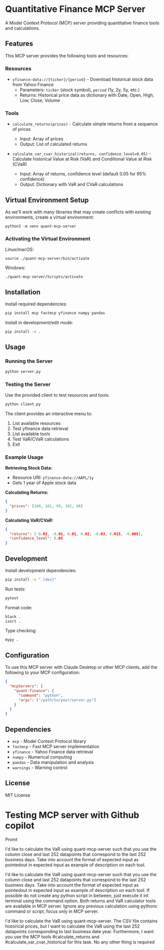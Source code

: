 # Quantitative Finance MCP Server

A Model Context Protocol (MCP) server providing quantitative finance tools and calculations.

## Features

This MCP server provides the following tools and resources:

### Resources
- `yfinance-data://{ticker}/{period}` - Download historical stock data from Yahoo Finance
  - Parameters: `ticker` (stock symbol), `period` (1y, 2y, 5y, etc.)
  - Returns: Historical price data as dictionary with Date, Open, High, Low, Close, Volume

### Tools
- `calculate_returns(prices)` - Calculate simple returns from a sequence of prices
  - Input: Array of prices
  - Output: List of calculated returns
  
- `calculate_var_cvar_historical(returns, confidence_level=0.05)` - Calculate historical Value at Risk (VaR) and Conditional Value at Risk (CVaR)
  - Input: Array of returns, confidence level (default 0.05 for 95% confidence)
  - Output: Dictionary with VaR and CVaR calculations

## Virtual Environment Setup

As we'll work with many libraries that may create conflicts with existing environments, create a virtual environment:

```console
python3 -m venv quant-mcp-server
```

### Activating the Virtual Environment

Linux/macOS:
```console
source ./quant-mcp-server/bin/activate
```

Windows:
```console
./quant-mcp-server/Scripts/activate
```

## Installation

Install required dependencies:
```bash
pip install mcp fastmcp yfinance numpy pandas
```

Install in development/edit mode:
```bash
pip install -e .
```

## Usage

### Running the Server
```bash
python server.py
```

### Testing the Server
Use the provided client to test resources and tools:
```bash
python client.py
```

The client provides an interactive menu to:
1. List available resources
2. Test yfinance data retrieval
3. List available tools
4. Test VaR/CVaR calculations
5. Exit

### Example Usage

**Retrieving Stock Data:**
- Resource URI: `yfinance-data://AAPL/1y`
- Gets 1 year of Apple stock data

**Calculating Returns:**
```json
{
  "prices": [100, 101, 99, 102, 98]
}
```

**Calculating VaR/CVaR:**
```json
{
  "returns": [-0.02, -0.01, 0.01, 0.02, -0.03, 0.015, -0.005],
  "confidence_level": 0.05
}
```

## Development

Install development dependencies:
```bash
pip install -e ".[dev]"
```

Run tests:
```bash
pytest
```

Format code:
```bash
black .
isort .
```

Type checking:
```bash
mypy .
```

## Configuration

To use this MCP server with Claude Desktop or other MCP clients, add the following to your MCP configuration:

```json
{
  "mcpServers": {
    "quant-finance": {
      "command": "python",
      "args": ["/path/to/your/server.py"]
    }
  }
}
```

## Dependencies

- `mcp` - Model Context Protocol library
- `fastmcp` - Fast MCP server implementation
- `yfinance` - Yahoo Finance data retrieval
- `numpy` - Numerical computing
- `pandas` - Data manipulation and analysis
- `warnings` - Warning control

## License

MIT License

# Testing MCP server with Github copilot

Promt

I'd like to calculate the VaR using quant-mcp-server such that you use the column close and last 252 datapoints that correspond to the last 252 business days. Take into account the format of expected input as pointedout in expected input as example of description on each tool.



I'd like to calculate the VaR using quant-mcp-server such that you use the column close and last 252 datapoints that correspond to the last 252 business days. Take into account the format of expected input as pointedout in expected input as example of description on each tool. If possible do not create any python script in between, just execute it int terminal using the command option. Both returns and VaR calculator tools are available in MCP server. Ignore any previous calculation using pythonc command or script, focus only in MCP server.

I'd like to calculate the VaR using quant-mcp-server. The CSV file contains historical prices, but I want to calculate the VaR using the last 252 datapoints corresponding to last business date year. Furthermore, I want you use the MCP tools #calculate_returns and #calculate_var_cvar_historical  for this task. No any other thing is required